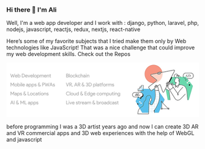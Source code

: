 ### Hi there 👋 I'm Ali 
Well, I'm a web app developer and I work with :
django, python, laravel, php, nodejs, javascript, reactjs, redux, nextjs, react-native

Here’s some of my favorite subjects that I tried make them only by Web technologies like JavaScript! That was a nice challenge that could improve my web development skills. Check out the Repos

![subjects](web-ab.png)

before programming I was a 3D artist years ago and now I can create 3D AR and VR commercial apps and 3D web experiences with the help of WebGL and javascript
